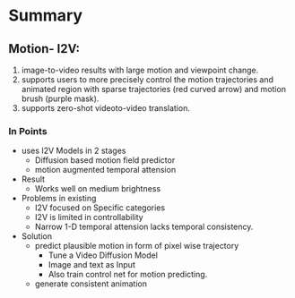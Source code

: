 # Summary

## Motion- I2V:  
1. image-to-video results with large motion and viewpoint change.
2. supports users to more precisely control the motion trajectories and animated region with sparse trajectories (red curved arrow) and motion brush (purple mask).
3. supports zero-shot videoto-video translation.

### In Points
- uses I2V Models in 2 stages
    - Diffusion based motion field predictor
    - motion augmented temporal attension
- Result
    - Works well on medium brightness
- Problems in existing
    - I2V focused on Specific categories
    - I2V is limited in controllability
    - Narrow 1-D temporal attension lacks temporal consistency.
- Solution
    - predict plausible motion in form of pixel wise trajectory
        - Tune a Video Diffusion Model
        - Image and text as Input
        - Also train control net for motion predicting.
    - generate consistent animation

